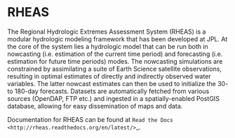 # RHEAS

The Regional Hydrologic Extremes Assessment System (RHEAS) is a modular hydrologic modeling framework that has been developed at JPL. At the core of the system lies a hydrologic model that can be run both in nowcasting (i.e. estimation of the current time period) and forecasting (i.e. estimation for future time periods) modes. The nowcasting simulations are constrained by assimilating a suite of Earth Science satellite observations, resulting in optimal estimates of directly and indirectly observed water variables. The latter nowcast estimates can then be used to initialize the 30- to 180-day forecasts. Datasets are automatically fetched from various sources (OpenDAP, FTP etc.) and ingested in a spatially-enabled PostGIS database, allowing for easy dissemination of maps and data.

Documentation for RHEAS can be found at `Read the Docs <http://rheas.readthedocs.org/en/latest/>`_.
